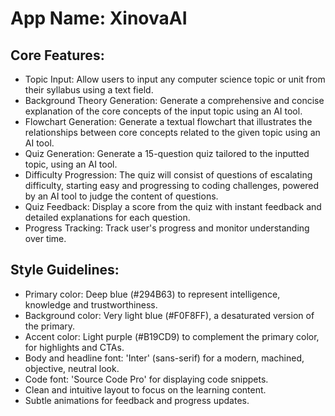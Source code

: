 # **App Name**: XinovaAI

## Core Features:

- Topic Input: Allow users to input any computer science topic or unit from their syllabus using a text field.
- Background Theory Generation: Generate a comprehensive and concise explanation of the core concepts of the input topic using an AI tool.
- Flowchart Generation: Generate a textual flowchart that illustrates the relationships between core concepts related to the given topic using an AI tool.
- Quiz Generation: Generate a 15-question quiz tailored to the inputted topic, using an AI tool.
- Difficulty Progression: The quiz will consist of questions of escalating difficulty, starting easy and progressing to coding challenges, powered by an AI tool to judge the content of questions.
- Quiz Feedback: Display a score from the quiz with instant feedback and detailed explanations for each question.
- Progress Tracking: Track user's progress and monitor understanding over time.

## Style Guidelines:

- Primary color: Deep blue (#294B63) to represent intelligence, knowledge and trustworthiness.
- Background color: Very light blue (#F0F8FF), a desaturated version of the primary.
- Accent color: Light purple (#B19CD9) to complement the primary color, for highlights and CTAs.
- Body and headline font: 'Inter' (sans-serif) for a modern, machined, objective, neutral look.
- Code font: 'Source Code Pro' for displaying code snippets.
- Clean and intuitive layout to focus on the learning content.
- Subtle animations for feedback and progress updates.